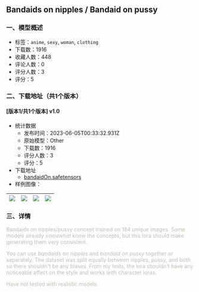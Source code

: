 ## Bandaids on nipples / Bandaid on pussy
### 一、模型概述

- 标签：`anime`, `sexy`, `woman`, `clothing`
- 下载数：1916
- 收藏人数：448
- 评论人数：0
- 评分人数：3
- 评分：5

### 二、下载地址（共1个版本）

#### [版本1/共1个版本] v1.0

- 统计数据
  - 发布时间：2023-06-05T00:33:32.931Z
  - 原始模型：Other
  - 下载数：1916
  - 评分人数：3
  - 评分：5
- 下载地址
  - [bandaidOn.safetensors](https://civitai.com/api/download/models/88861)
- 样例图像：

| <img src="https://image.civitai.com/xG1nkqKTMzGDvpLrqFT7WA/e39e1194-e4f2-470b-a008-f389fe923fcd/width=450/1034223.jpeg" /> | <img src="https://image.civitai.com/xG1nkqKTMzGDvpLrqFT7WA/e5806885-c3e3-4ceb-a565-67477f9d3a66/width=450/1034139.jpeg" /> | <img src="https://image.civitai.com/xG1nkqKTMzGDvpLrqFT7WA/e959cba5-97b5-4152-a1e1-65c0f39dedab/width=450/1034138.jpeg" /> | <img src="https://image.civitai.com/xG1nkqKTMzGDvpLrqFT7WA/94a1fed7-615c-483e-8072-196b302400d9/width=450/1034140.jpeg" /> |
| ---- | ---- | ---- | ---- |


### 三、详情
<p><span style="color:rgb(194, 189, 181)">Bandaids on nipples/pussy concept trained on 184 unique images. Some models already </span><em><span style="color:rgb(194, 189, 181)">somewhat</span></em><span style="color:rgb(194, 189, 181)"> know the concepts, but this lora should make generating them very consistent.</span></p><p></p><p><span style="color:rgb(194, 189, 181)">You can use </span><em><span style="color:rgb(194, 189, 181)">bandaids on nipples</span></em><span style="color:rgb(194, 189, 181)"> and </span><em><span style="color:rgb(194, 189, 181)">bandaid on pussy</span></em><span style="color:rgb(194, 189, 181)"> together or separately. The dataset was split equally between nipples, pussy, and both so there shouldn't be any biases. From my tests, the lora shouldn't have any noticeable affect on the style and works with character loras.</span></p><p></p><p><span style="color:rgb(194, 189, 181)">Have not tested with realistic models.</span></p>